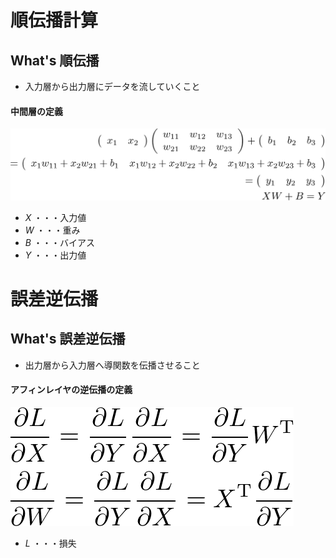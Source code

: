 # 順伝播計算

## What's 順伝播
- 入力層から出力層にデータを流していくこと

#### 中間層の定義
![neural_network](img/neural_network/forward_propagation.png)

- _X_ ・・・入力値
- _W_ ・・・重み
- _B_ ・・・バイアス
- _Y_ ・・・出力値

# 誤差逆伝播

## What's 誤差逆伝播
- 出力層から入力層へ導関数を伝播させること

#### アフィンレイヤの逆伝播の定義
![neural_network](img/neural_network/error_back_propagation.png)

- _L_ ・・・損失

